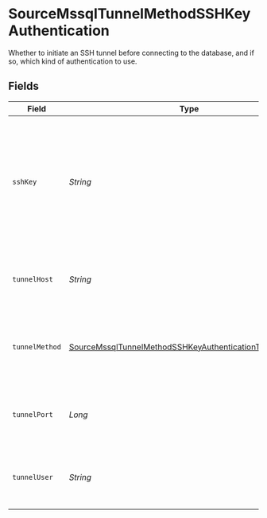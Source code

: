 # SourceMssqlTunnelMethodSSHKeyAuthentication

Whether to initiate an SSH tunnel before connecting to the database, and if so, which kind of authentication to use.


## Fields

| Field                                                                                                                                     | Type                                                                                                                                      | Required                                                                                                                                  | Description                                                                                                                               | Example                                                                                                                                   |
| ----------------------------------------------------------------------------------------------------------------------------------------- | ----------------------------------------------------------------------------------------------------------------------------------------- | ----------------------------------------------------------------------------------------------------------------------------------------- | ----------------------------------------------------------------------------------------------------------------------------------------- | ----------------------------------------------------------------------------------------------------------------------------------------- |
| `sshKey`                                                                                                                                  | *String*                                                                                                                                  | :heavy_check_mark:                                                                                                                        | OS-level user account ssh key credentials in RSA PEM format ( created with ssh-keygen -t rsa -m PEM -f myuser_rsa )                       |                                                                                                                                           |
| `tunnelHost`                                                                                                                              | *String*                                                                                                                                  | :heavy_check_mark:                                                                                                                        | Hostname of the jump server host that allows inbound ssh tunnel.                                                                          |                                                                                                                                           |
| `tunnelMethod`                                                                                                                            | [SourceMssqlTunnelMethodSSHKeyAuthenticationTunnelMethod](../../models/shared/SourceMssqlTunnelMethodSSHKeyAuthenticationTunnelMethod.md) | :heavy_check_mark:                                                                                                                        | Connect through a jump server tunnel host using username and ssh key                                                                      |                                                                                                                                           |
| `tunnelPort`                                                                                                                              | *Long*                                                                                                                                    | :heavy_minus_sign:                                                                                                                        | Port on the proxy/jump server that accepts inbound ssh connections.                                                                       | 22                                                                                                                                        |
| `tunnelUser`                                                                                                                              | *String*                                                                                                                                  | :heavy_check_mark:                                                                                                                        | OS-level username for logging into the jump server host.                                                                                  |                                                                                                                                           |